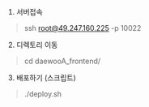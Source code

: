 1. 서버접속
> ssh root@49.247.160.225 -p 10022


2. 디렉토리 이동
> cd daewooA_frontend/


3. 배포하기 (스크립트)
> ./deploy.sh